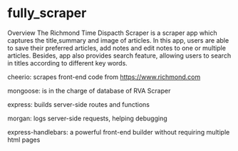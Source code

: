 # fully_scraper

Overview
The Richmond Time Dispacth  Scraper  is a scraper app which captures the title,summary and image of articles. In this app, users are able to save their preferred articles, add notes and edit notes to one or multiple articles. Besides, app also provides search feature, allowing users to search in titles according to different key words.



cheerio: scrapes front-end code from https://www.richmond.com

mongoose: is in the charge of database of RVA Scraper

express: builds server-side routes and functions

morgan: logs server-side requests, helping debugging

express-handlebars: a powerful front-end builder without requiring multiple html pages